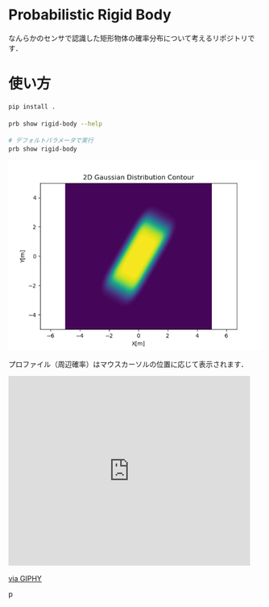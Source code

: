 # Probabilistic Rigid Body

なんらかのセンサで認識した矩形物体の確率分布について考えるリポジトリです．

# 使い方

```bash
pip install .

prb show rigid-body --help

# デフォルトパラメータで実行
prb show rigid-body
```

![prb-default](.images/prb-default.png)

プロファイル（周辺確率）はマウスカーソルの位置に応じて表示されます．

<iframe src="https://giphy.com/embed/MLMFid5OJ5C3vQvSVn" width="480" height="377" frameBorder="0" class="giphy-embed" allowFullScreen></iframe><p><a href="https://giphy.com/gifs/MLMFid5OJ5C3vQvSVn">via GIPHY</a></p>p

